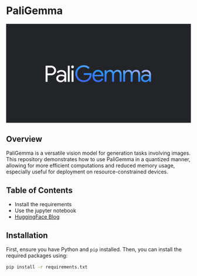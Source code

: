 # PaliGemma

![PaliGemma](https://github.com/deepchanddc22/Paligemma-/blob/99f1c18e80cfc845991b796d75af7f01d0c8c7d8/PaliGemma.png)

## Overview

PaliGemma is a versatile vision model for  generation tasks involving images. This repository demonstrates how to use PaliGemma in a quantized manner, allowing for more efficient computations and reduced memory usage, especially useful for deployment on resource-constrained devices.

## Table of Contents

- Install the requirements
- Use the jupyter notebook
- [HuggingFace Blog](https://huggingface.co/blog/paligemma)
## Installation

First, ensure you have Python and `pip` installed. Then, you can install the required packages using:

```bash
pip install -r requirements.txt
